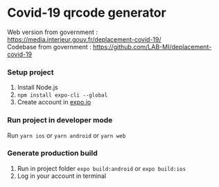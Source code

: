# Covid-19 qrcode generator
Web version from government : https://media.interieur.gouv.fr/deplacement-covid-19/  
Codebase from government : https://github.com/LAB-MI/deplacement-covid-19


### Setup project

1. Install Node.js
2. `npm install expo-cli --global`
3. Create account in [expo.io](expo.io)

### Run project in developer mode

Run `yarn ios` or `yarn android` or `yarn web`


### Generate production build

1. Run in project folder `expo build:android` or `expo build:ios`
2. Log in your account in terminal
